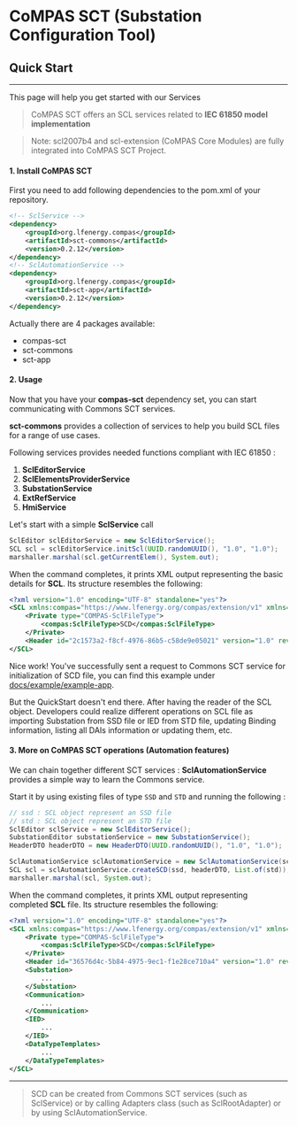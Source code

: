 <!-- SPDX-FileCopyrightText: 2022 2023 RTE FRANCE -->
<!-- -->
<!-- SPDX-License-Identifier: Apache-2.0 -->
# CoMPAS SCT (Substation Configuration Tool)
## Quick Start
----------------
This page will help you get started with our Services

> CoMPAS SCT offers an SCL services related to **IEC 61850 model implementation**

> Note: scl2007b4 and scl-extension (CoMPAS Core Modules) are fully integrated into CoMPAS SCT Project.

#### 1. Install CoMPAS SCT
First you need to add following dependencies to the pom.xml of your repository.
```xml
<!-- SclService -->
<dependency>
    <groupId>org.lfenergy.compas</groupId>
    <artifactId>sct-commons</artifactId>
    <version>0.2.12</version>
</dependency>
<!-- SclAutomationService -->
<dependency>
    <groupId>org.lfenergy.compas</groupId>
    <artifactId>sct-app</artifactId>
    <version>0.2.12</version>
</dependency>
```
Actually there are 4 packages available:
- compas-sct
- sct-commons
- sct-app


#### 2. Usage
Now that you have your **compas-sct** dependency set, you can start communicating with Commons SCT services.

**sct-commons** provides a collection of services to help you build SCL files for a range of use cases.

Following services provides needed functions compliant with IEC 61850 :

1. **SclEditorService**
2. **SclElementsProviderService**
3. **SubstationService**
4. **ExtRefService**
5. **HmiService**

Let's start with a simple **SclService** call

```java
SclEditor sclEditorService = new SclEditorService();
SCL scl = sclEditorService.initScl(UUID.randomUUID(), "1.0", "1.0");
marshaller.marshal(scl.getCurrentElem(), System.out);
```

When the command completes, it prints XML output representing the basic
details for **SCL**. Its structure resembles the following:

```xml
<?xml version="1.0" encoding="UTF-8" standalone="yes"?>
<SCL xmlns:compas="https://www.lfenergy.org/compas/extension/v1" xmlns="http://www.iec.ch/61850/2003/SCL" version="2007" revision="B" release="4">
    <Private type="COMPAS-SclFileType">
        <compas:SclFileType>SCD</compas:SclFileType>
    </Private>
    <Header id="2c1573a2-f8cf-4976-86b5-c58de9e05021" version="1.0" revision="1.0" toolID="COMPAS"/>
</SCL>
```

Nice work! You've successfully sent a request to Commons SCT service for
initialization of SCD file, you can find this example under <u>docs/example/example-app</u>.

But the QuickStart doesn't end there.
After having the reader of the SCL object.
Developers could realize different operations on SCL file as importing Substation from SSD file or IED from STD file,
updating Binding information, listing all DAIs information or updating them, etc.

#### 3. More on CoMPAS SCT operations (Automation features)
We can chain together different SCT services :
**SclAutomationService** provides a simple way to learn the Commons service.

Start it by using existing files of type `SSD` and `STD` and 
running the following :

```java
// ssd : SCL object represent an SSD file
// std : SCL object represent an STD file
SclEditor sclService = new SclEditorService();
SubstationEditor substationService = new SubstationService();
HeaderDTO headerDTO = new HeaderDTO(UUID.randomUUID(), "1.0", "1.0");

SclAutomationService sclAutomationService = new SclAutomationService(sclService, substationService);
SCL scl = sclAutomationService.createSCD(ssd, headerDTO, List.of(std));
marshaller.marshal(scl, System.out);
```
When the command completes, it prints XML output representing completed **SCL** file.
Its structure resembles the following:

```xml
<?xml version="1.0" encoding="UTF-8" standalone="yes"?>
<SCL xmlns:compas="https://www.lfenergy.org/compas/extension/v1" xmlns="http://www.iec.ch/61850/2003/SCL" version="2007" revision="B" release="4">
    <Private type="COMPAS-SclFileType">
        <compas:SclFileType>SCD</compas:SclFileType>
    </Private>
    <Header id="36576d4c-5b84-4975-9ec1-f1e28ce710a4" version="1.0" revision="1.0" toolID="COMPAS"/>
    <Substation>
        ...
    </Substation>
    <Communication>
        ...
    </Communication>
    <IED>
        ...
    </IED>
    <DataTypeTemplates>
        ...
    </DataTypeTemplates>
</SCL>
```
----------------
> SCD can be created from Commons SCT services
> (such as SclService) or by calling Adapters class (such as SclRootAdapter) or
> by using SclAutomationService.